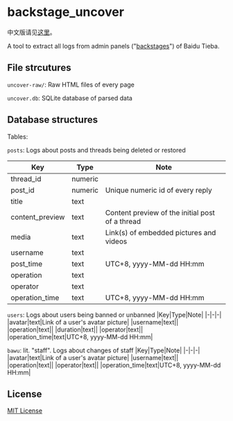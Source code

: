 # backstage_uncover
中文版请见[这里](https://github.com/CatMe0w/backstage_uncover/blob/master/README_zh.md)。

A tool to extract all logs from admin panels ("[backstages](https://github.com/52fisher/TiebaPublicBackstage)") of Baidu Tieba.

## File strcutures
`uncover-raw/`: Raw HTML files of every page

`uncover.db`: SQLite database of parsed data

## Database structures
Tables: 

`posts`: Logs about posts and threads being deleted or restored

|Key|Type|Note|
|-|-|-|
|thread_id|numeric||
|post_id|numeric|Unique numeric id of every reply|
|title|text||
|content_preview|text|Content preview of the initial post of a thread|
|media|text|Link(s) of embedded pictures and videos|
|username|text||
|post_time|text|UTC+8, yyyy-MM-dd HH:mm|
|operation|text||
|operator|text||
|operation_time|text|UTC+8, yyyy-MM-dd HH:mm|

`users`: Logs about users being banned or unbanned
|Key|Type|Note|
|-|-|-|
|avatar|text|Link of a user's avatar picture|
|username|text||
|operation|text||
|duration|text||
|operator|text||
|operation_time|text|UTC+8, yyyy-MM-dd HH:mm|

`bawu`: lit. "staff". Logs about changes of staff
|Key|Type|Note|
|-|-|-|
|avatar|text|Link of a user's avatar picture|
|username|text||
|operation|text||
|operator|text||
|operation_time|text|UTC+8, yyyy-MM-dd HH:mm|

## License
[MIT License](https://opensource.org/licenses/MIT)
